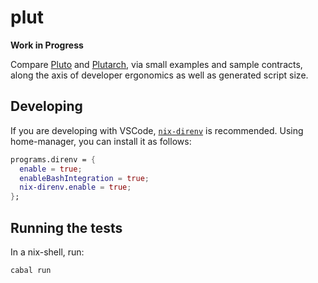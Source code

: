 # plut

**Work in Progress**

Compare [Pluto](https://github.com/Plutonomicon/pluto) and [Plutarch](https://github.com/Plutonomicon/plutarch), via small examples and sample contracts, along the axis of developer ergonomics as well as generated script size.

## Developing

If you are developing with VSCode, [`nix-direnv`](https://github.com/nix-community/nix-direnv) is recommended. Using home-manager, you can install it as follows:

```nix
programs.direnv = {
  enable = true;
  enableBashIntegration = true;
  nix-direnv.enable = true;
};
```

## Running the tests

In a nix-shell, run:

```
cabal run
```